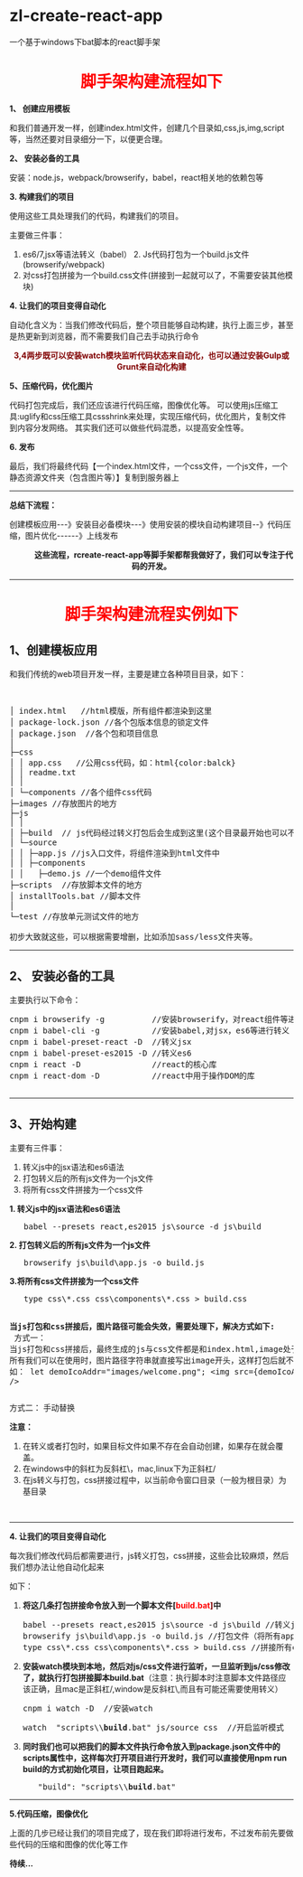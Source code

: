 # zl-create-react-app
一个基于windows下bat脚本的react脚手架

<h1 style="text-align: center;"><span style="color: #ff0000;">脚手架构建流程如下</span></h1>
<strong>1、 创建应用模板</strong>

和我们普通开发一样，创建index.html文件，创建几个目录如,css,js,img,script等，当然还要对目录细分一下，以便更合理。

<strong>2、 安装必备的工具</strong>

安装：node.js，webpack/browserify，babel，react相关地的依赖包等

<strong>3. 构建我们的项目</strong>

使用这些工具处理我们的代码，构建我们的项目。

主要做三件事：
1. es6/7,jsx等语法转义（babel）
2. Js代码打包为一个build.js文件(browserify/webpack)  
3. 对css打包拼接为一个build.css文件(拼接到一起就可以了，不需要安装其他模块)

<strong>4. 让我们的项目变得自动化</strong>

自动化含义为：当我们修改代码后，整个项目能够自动构建，执行上面三步，甚至是热更新到浏览器，而不需要我们自己去手动执行命令
<p style="text-align: center;"><span style="color: #800000;"><strong>3,4两步既可以安装watch模块监听代码状态来自动化，也可以通过安装Gulp或Grunt来自动化构建</strong></span></p>

<strong>5、压缩代码，优化图片</strong>

代码打包完成后，我们还应该进行代码压缩，图像优化等。
可以使用js压缩工具:uglify和css压缩工具cssshrink来处理，实现压缩代码，优化图片，复制文件到内容分发网络。
其实我们还可以做些代码混悉，以提高安全性等。

<strong>6. 发布</strong>

最后，我们将最终代码【一个index.html文件，一个css文件，一个js文件，一个静态资源文件夹（包含图片等）】复制到服务器上

<hr />

<strong>总结下流程：</strong>

创建模板应用---》安装目必备模块---》使用安装的模块自动构建项目--》代码压缩，图片优化------》上线发布

<p style="text-align: center;">           <strong>这些流程，rcreate-react-app等脚手架都帮我做好了，我们可以专注于代码的开发。</strong></p>


<hr />

<h1 style="text-align: center;"><span style="color: #ff0000;">脚手架构建流程实例如下</span></h1>
<h2>1、创建模板应用</h2>
和我们传统的web项目开发一样，主要是建立各种项目目录，如下：

&nbsp;
<pre>│ index.html   //html模版，所有组件都渲染到这里
│ package-lock.json //各个包版本信息的锁定文件
│ package.json  //各个包和项目信息
│ 
├─css 
│ │ app.css   //公用css代码，如：html{color:balck}
│ │ readme.txt
│ │ 
│ └─components //各个组件css代码
├─images //存放图片的地方
├─js
│ │ 
│ ├─build  // js代码经过转义打包后会生成到这里(这个目录最开始也可以不创建，在转义时，会自动生成的)
│ └─source 
│ │ ├─app.js //js入口文件，将组件渲染到html文件中 
│ │ ├─components
│ │   ├─demo.js //一个demo组件文件
├─scripts  //存放脚本文件的地方
│ installTools.bat //脚本文件
│ 
└─test //存放单元测试文件的地方

初步大致就这些，可以根据需要增删，比如添加sass/less文件夹等。</pre>

<hr />

<h2><strong>2、 安装必备的工具</strong></h2>
主要执行以下命令：
<pre>cnpm i browserify -g          //安装browserify，对react组件等进行打包（模块化解决方案之一，同webpack）
cnpm i babel-cli -g           //安装babel,对jsx，es6等进行转义
cnpm i babel-preset-react -D  //转义jsx
cnpm i babel-preset-es2015 -D //转义es6
cnpm i react -D               //react的核心库
cnpm i react-dom -D           //react中用于操作DOM的库

</pre>

<hr />

<h2>3、开始构建</h2>
主要有三件事：
<ol>
 	<li>转义js中的jsx语法和es6语法</li>
 	<li>打包转义后的所有js文件为一个js文件</li>
 	<li>将所有css文件拼接为一个css文件</li>
</ol>
<strong>1. 转义js中的jsx语法和es6语法 </strong>
<pre>   babel --presets react,es2015 js\source -d js\build</pre>
<strong>2. 打包转义后的所有js文件为一个js文件</strong>
<pre>   browserify js\build\app.js -o build.js</pre>
<strong>3.将所有css文件拼接为一个css文件</strong>
<pre>   type css\*.css css\components\*.css &gt; build.css

<strong>当js打包和css拼接后，图片路径可能会失效，需要处理下，解决方式如下:
</strong>
方式一：
当js打包和css拼接后，最终生成的js与css文件都是和index.html,image处于同一目录下，
所有我们可以在使用时，图片路径字符串就直接写出image开头，这样打包后就不会影响了。
如：
let demoIcoAddr="images/welcome.png";
&lt;img src={demoIcoAddr} /&gt;</pre>
方式二： 手动替换

<strong>注意：</strong>
<ol>
 	<li>在转义或者打包时，如果目标文件如果不存在会自动创建，如果存在就会覆盖。</li>
 	<li>在windows中的斜杠为反斜杠\，mac,linux下为正斜杠/</li>
 	<li>在js转义与打包，css拼接过程中，以当前命令窗口目录（一般为根目录）为基目录</li>
</ol>
&nbsp;

<hr />

<strong>4. 让我们的项目变得自动化</strong>

每次我们修改代码后都需要进行，js转义打包，css拼接，这些会比较麻烦，然后我们想办法让他自动化起来

如下：
<ol>
 	<li><strong>将这几条打包拼接命令放入到一个脚本文件[<span style="color: #800000;"><span style="color: #ff0000;">build.bat</span>]</span>中</strong>
<pre>
babel --presets react,es2015 js\source -d js\build //转义js文件
browserify js\build\app.js -o build.js //打包文件（将所有app.js文件依赖的js模块全部打包到一个文件中）
type css\*.css css\components\*.css &gt; build.css //拼接所有css文件为一个文件</pre>
</li>
 	<li><strong><strong>安装watch模块到本地，然后对js/css文件进行监听，一旦监听到js/css修改了，就执行打包拼接脚本build.bat</strong></strong>（注意：执行脚本时注意脚本文件路径应该正确，且mac是正斜杠/,window是反斜杠\,而且有可能还需要使用转义）
<pre>cnpm i watch -D  //安装watch</pre>
<pre>watch  "scripts\\<strong>build</strong>.bat" js/source css  //开启监听模式</pre>
</li>
 	<li><strong>同时我们也可以把我们的脚本文件执行命令放入到package.json文件中的scripts属性中，这样每次打开项目进行开发时，我们可以直接使用npm run build的方式初始化项目，让项目跑起来。</strong></li>
</ol>
<pre>      "build": "scripts\\<strong>build</strong>.bat"</pre>

<hr />

<strong>5.代码压缩，图像优化</strong>

上面的几步已经让我们的项目完成了，现在我们即将进行发布，不过发布前先要做些代码的压缩和图像的优化等工作

<b>待续...</b>


